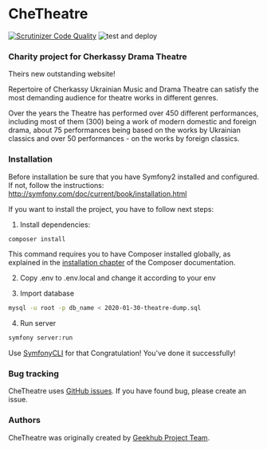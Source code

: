 CheTheatre 
===
 [![Scrutinizer Code Quality](https://scrutinizer-ci.com/g/geekhub-php/CheTheatre/badges/quality-score.png?b=master)](https://scrutinizer-ci.com/g/geekhub-php/CheTheatre/?branch=master)
 ![test and deploy](https://github.com/geekhub-php/CheTheatre/actions/workflows/test-and-deploy.yml/badge.svg)

### Charity project for Cherkassy Drama Theatre 
Theirs new outstanding website!

Repertoire of Cherkassy Ukrainian Music and Drama Theatre
can satisfy the most demanding audience for theatre 
works in different genres. 

Over the years the Theatre has performed over 
450 different performances, 
including most of them (300) being a work of 
modern domestic and foreign drama, 
about 75 performances being based on the works 
by Ukrainian classics and over 50 performances - 
on the works by foreign classics.

### Installation
Before installation be sure that you have Symfony2 installed and configured. If not, follow the instructions:
http://symfony.com/doc/current/book/installation.html

If you want to install the project, 
you have to follow next steps:

1. Install dependencies:
```bash
composer install
```

This command requires you to have Composer installed globally, 
as explained in the 
[installation chapter](https://getcomposer.org/doc/00-intro.md) 
of the Composer documentation.

2. Copy .env to .env.local and change it according to your env

3. Import database

```bash
mysql -u root -p db_name < 2020-01-30-theatre-dump.sql
```

4. Run server
```bash
symfony server:run
```
Use [SymfonyCLI](https://symfony.com/download) for that
Congratulation! You've done it successfully!

### Bug tracking

CheTheatre uses [GitHub issues](https://github.com/geekhub-php/CheTheatre/issues).
If you have found bug, please create an issue.

### Authors

CheTheatre was originally created by [Geekhub Project Team](http://geekhub.ck.ua).

[1]:  http://geekhub.ck.ua/

